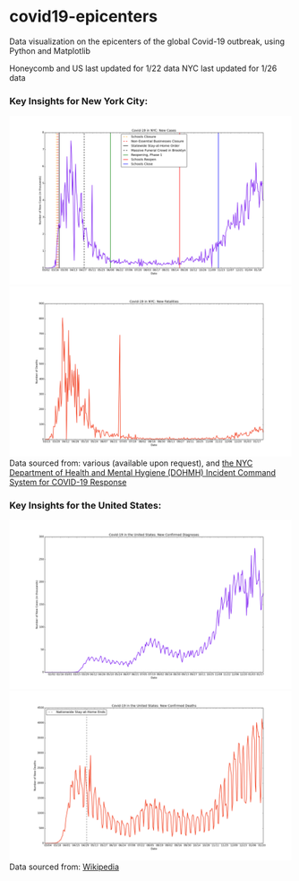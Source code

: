 # covid19-epicenters

Data visualization on the epicenters of the global Covid-19 outbreak, using Python and Matplotlib

Honeycomb and US last updated for 1/22 data
NYC last updated for 1/26 data

### Key Insights for New York City:

![NYC New Cases Each Day](./nyc/n-nc.png)
![NYC New Deaths Each Day](./nyc/n-nd.png)
Data sourced from: various (available upon request), and [the NYC Department of Health and Mental Hygiene (DOHMH) Incident Command System for COVID-19 Response](https://github.com/nychealth/coronavirus-data)

### Key Insights for the United States:

![USA New Cases](./usa/us-nc.png)
![USA New Deaths](./usa/us-nd.png)
Data sourced from: [Wikipedia](https://en.wikipedia.org/wiki/Template:2019%E2%80%9320_coronavirus_pandemic_data/United_States_medical_cases)
